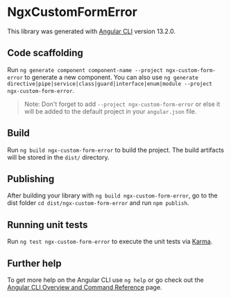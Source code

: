 # NgxCustomFormError

This library was generated with [Angular CLI](https://github.com/angular/angular-cli) version 13.2.0.

## Code scaffolding

Run `ng generate component component-name --project ngx-custom-form-error` to generate a new component. You can also use `ng generate directive|pipe|service|class|guard|interface|enum|module --project ngx-custom-form-error`.
> Note: Don't forget to add `--project ngx-custom-form-error` or else it will be added to the default project in your `angular.json` file. 

## Build

Run `ng build ngx-custom-form-error` to build the project. The build artifacts will be stored in the `dist/` directory.

## Publishing

After building your library with `ng build ngx-custom-form-error`, go to the dist folder `cd dist/ngx-custom-form-error` and run `npm publish`.

## Running unit tests

Run `ng test ngx-custom-form-error` to execute the unit tests via [Karma](https://karma-runner.github.io).

## Further help

To get more help on the Angular CLI use `ng help` or go check out the [Angular CLI Overview and Command Reference](https://angular.io/cli) page.
